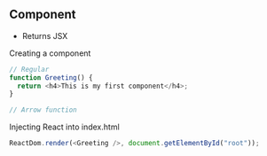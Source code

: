 ## Component

- Returns JSX

Creating a component

```javascript
// Regular
function Greeting() {
  return <h4>This is my first component</h4>;
}

// Arrow function
```

Injecting React into index.html

```javascript
ReactDom.render(<Greeting />, document.getElementById("root"));
```
